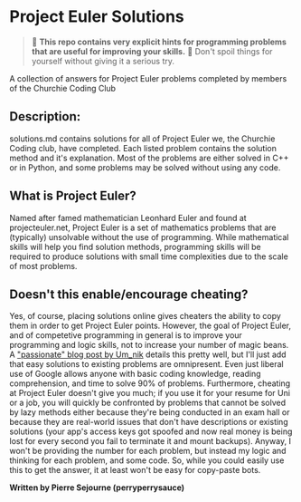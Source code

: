# Project Euler Solutions

> :stop_sign: **This repo contains very explicit hints for programming problems that are useful for improving your skills.** :stop_sign: Don't spoil things for yourself without giving it a serious try. 


A collection of answers for Project Euler problems completed by members of the Churchie Coding Club 

## Description:
solutions.md contains solutions for all of Project Euler we, the Churchie Coding club, have completed. Each listed problem contains the solution method and it's explanation. Most of the problems are either solved in C++ or in Python, and some problems may be solved without using any code.

## What is Project Euler?
Named after famed mathematician Leonhard Euler and found at projecteuler.net, Project Euler is a set of mathematics problems that are (typically) unsolvable without the use of programming. While mathematical skills will help you find solution methods, programming skills will be required to produce solutions with small time complexities due to the scale of most problems.

## Doesn't this enable/encourage cheating?
Yes, of course, placing solutions online gives cheaters the ability to copy them in order to get Project Euler points. However, the goal of Project Euler, and of competetive programming in general is to improve your programming and logic skills, not to increase your number of magic beans. A ["passionate" blog post by Um_nik](https://codeforces.com/blog/entry/133949) details this pretty well, but I'll just add that easy solutions to existing problems are omnipresent. Even just liberal use of Google allows anyone with basic coding knowledge, reading comprehension, and time to solve 90% of problems. Furthermore, cheating at Project Euler doesn't give you much; if you use it for your resume for Uni or a job, you will quickly be confronted by problems that cannot be solved by lazy methods either because they're being conducted in an exam hall or because they are real-world issues that don't have descriptions or existing solutions (your app's access keys got spoofed and now real money is being lost for every second you fail to terminate it and mount backups). Anyway, I won't be providing the number for each problem, but instead my logic and thinking for each problem, and some code. So, while you could easily use this to get the answer, it at least won't be easy for copy-paste bots.

**Written by Pierre Sejourne (perryperrysauce)**
